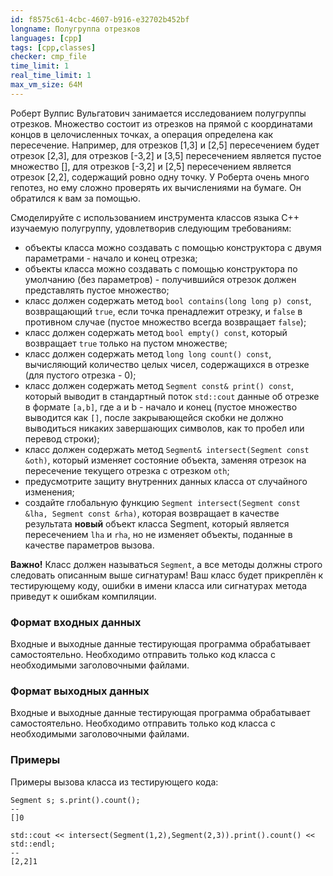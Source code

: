 ```yaml
---
id: f8575c61-4cbc-4607-b916-e32702b452bf
longname: Полугруппа отрезков
languages: [cpp]
tags: [cpp,classes]
checker: cmp_file
time_limit: 1
real_time_limit: 1
max_vm_size: 64M
---
```


Роберт Вулпис Вульгатович занимается исследованием полугруппы отрезков. Множество состоит из отрезков на прямой с координатами концов в целочисленных точках, а операция определена как пересечение. Например, для отрезков [1,3] и [2,5] пересечением будет отрезок [2,3], для отрезков [-3,2] и [3,5] пересечением является пустое множество [], для отрезков [-3,2] и [2,5] пересечением является отрезок [2,2], содержащий ровно одну точку. У Роберта очень много гепотез, но ему сложно проверять их вычислениями на бумаге. Он обратился к вам за помощью. 

Смоделируйте с использованием инструмента классов языка C++ изучаемую полугруппу, удовлетворив следующим требованиям:
- объекты класса можно создавать с помощью конструктора с двумя параметрами - начало и конец отрезка;
- объекты класса можно создавать с помощью конструктора по умолчанию (без параметров) - получившийся отрезок должен представлять пустое множество;
- класс должен содержать метод ``bool contains(long long p) const``, возвращающий ``true``, если точка пренадлежит отрезку, и ``false`` в противном случае (пустое множество всегда возвращает ``false``);
- класс должен содержать метод ``bool empty() const``, который возвращает ``true`` только на пустом множестве;
- класс должен содержать метод ``long long count() const``, вычисляющий количество целых чисел, содержащихся в отрезке (для пустого отрезка - 0);
- класс должен содержать метод ``Segment const& print() const``, который выводит в стандартный поток ``std::cout`` данные об отрезке в формате ``[a,b]``, где a и b - начало и конец (пустое множество выводится как ``[]``, после закрывающейся скобки не должно выводиться никаких завершающих символов, как то пробел или перевод строки);
- класс должен содержать метод ``Segment& intersect(Segment const &oth)``, который изменяет состояние объекта, заменяя отрезок на пересечение текущего отрезка с отрезком ``oth``;
- предусмотрите защиту внутренних данных класса от случайного изменения;
- создайте глобальную функцию ``Segment intersect(Segment const &lha, Segment const &rha)``, которая возвращает в качестве результата **новый** объект класса Segment, который является пересечением ``lha`` и ``rha``, но не изменяет объекты, поданные в качестве параметров вызова.

**Важно!** Класс должен называться ``Segment``, а все методы должны строго следовать описанным выше сигнатурам! Ваш класс будет прикреплён к тестирующему коду, ошибки в имени класса или сигнатурах метода приведут к ошибкам компиляции.

### Формат входных данных

Входные и выходные данные тестирующая программа обрабатывает самостоятельно.
Необходимо отправить только код класса с необходимыми заголовочными файлами.

### Формат выходных данных

Входные и выходные данные тестирующая программа обрабатывает самостоятельно.
Необходимо отправить только код класса с необходимыми заголовочными файлами.

### Примеры
Примеры вызова класса из тестирующего кода:

```
Segment s; s.print().count(); 
--
[]0
```

```
std::cout << intersect(Segment(1,2),Segment(2,3)).print().count() << std::endl;
--
[2,2]1
```
